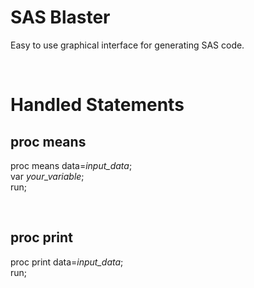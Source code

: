 # SAS Blaster

Easy to use graphical interface for generating SAS code.

<br>


# Handled Statements

## proc means

proc means data=*input_data*; <br/>
	var *your_variable*; <br/>
run; <br/>

<br>

## proc print

proc print data=*input_data*; <br/>
run; <br/>